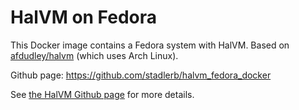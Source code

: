 HalVM on Fedora
===============

This Docker image contains a Fedora system with HalVM.
Based on [afdudley/halvm](https://registry.hub.docker.com/u/afdudley/halvm/) (which uses Arch Linux).

Github page: <https://github.com/stadlerb/halvm_fedora_docker>

See [the HalVM Github page](https://github.com/GaloisInc/HaLVM) for more details.

